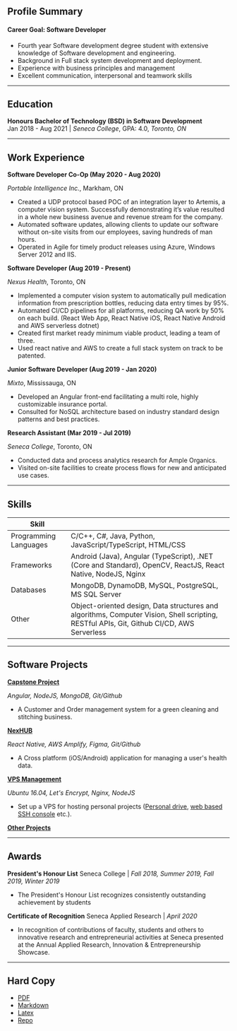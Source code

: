 ## Profile Summary
#### Career Goal: Software Developer
- Fourth year Software development degree student with extensive knowledge of Software development and engineering.
- Background in Full stack system development and deployment.
- Experience with business principles and management
- Excellent communication, interpersonal and teamwork skills

---
## Education
**Honours Bachelor of Technology (BSD) in Software Development**  
Jan 2018 - Aug 2021 | _Seneca College_, GPA: 4.0, _Toronto, ON_

---
## Work Experience
**Software Developer Co-Op (May 2020 - Aug 2020)**

_Portable Intelligence Inc._, Markham, ON

- Created a UDP protocol based POC of an integration layer to Artemis, a computer vision system. Successfully demonstrating it’s value resulted in a whole new business avenue and revenue stream for the company.
- Automated software updates, allowing clients to update our software without on-site visits from our employees, saving hundreds of man hours.
- Operated in Agile for timely product releases using Azure, Windows Server 2012 and IIS.

**Software Developer (Aug 2019 - Present)**

_Nexus Health_, Toronto, ON

- Implemented a computer vision system to automatically pull medication information from prescription bottles, reducing data entry times by 95%.
- Automated CI/CD pipelines for all platforms, reducing QA work by 50% on each build. (React Web App, React Native iOS, React Native Android and AWS serverless dotnet)
- Created first market ready minimum viable product, leading a team of three.
- Used react native and AWS to create a full stack system on track to be patented.

**Junior Software Developer (Aug 2019 - Jan 2020)**

_Mixto_, Mississauga, ON

- Developed an Angular front-end facilitating a multi role, highly customizable insurance
portal.
- Consulted for NoSQL architecture based on industry standard design patterns and best
practices.

**Research Assistant (Mar 2019 - Jul 2019)**

_Seneca College_, Toronto, ON

- Conducted data and process analytics research for Ample Organics.
- Visited on-site facilities to create process flows for new and anticipated use cases.

---
## Skills

Skill ||
---|---
Programming Languages | C/C++, C#, Java, Python, JavaScript/TypeScript, HTML/CSS
Frameworks | Android (Java), Angular (TypeScript), .NET (Core and Standard), OpenCV, ReactJS, React Native, NodeJS, Nginx
Databases | MongoDB, DynamoDB, MySQL, PostgreSQL, MS SQL Server
Other | Object-oriented design, Data structures and algorithms, Computer Vision, Shell scripting, RESTful APIs, Git, Github CI/CD, AWS Serverless

---
## Software Projects

**[Capstone Project](https://capstone.arshwaraich.com)**

_Angular, NodeJS, MongoDB, Git/Github_

- A Customer and Order management system for a green cleaning and stitching business.

**[NexHUB](https://nexid.nexushealth.ca)**

_React Native, AWS Amplify, Figma, Git/Github_

- A Cross platform (iOS/Android) application for managing a user's health data.

**[VPS Management](https://console.arshwaraich.com)**

_Ubuntu 16.04, Let's Encrypt, Nginx, NodeJS_

- Set up a VPS for hosting personal projects ([Personal drive](https://github.com/arshwaraich/Drive), [web based SSH console](https://console.arshwaraich.com) etc.).  
  
**[Other Projects](https://github.com/arshwaraich)**

---
## Awards

**President's Honour List**
Seneca College | _Fall 2018, Summer 2019, Fall 2019, Winter 2019_

- The President's Honour List recognizes consistently outstanding achievement by students

**Certificate of Recognition**
Seneca Applied Research | _April 2020_

- In recognition of contributions of faculty, students and others to innovative research and entrepreneurial activities at Seneca presented at the Annual Applied Research, Innovation & Entrepreneurship Showcase.

---
## Hard Copy
- [PDF](https://github.com/arshwaraich/Resume/blob/master/resume.pdf)
- [Markdown](https://github.com/arshwaraich/Resume/blob/master/README.md)
- [Latex](https://github.com/arshwaraich/Resume/blob/master/LaTeX)
- [Repo](https://github.com/arshwaraich/Resume/)